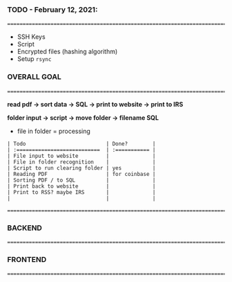### TODO - February 12, 2021:
```
==========================================================================
```

- SSH Keys
- Script
- Encrypted files (hashing algorithm)
- Setup `rsync`

### OVERALL GOAL
```
==========================================================================
```

**read pdf -> sort data -> SQL -> print to website -> print to IRS**

**folder input -> script -> move folder -> filename SQL**
  - file in folder = processing

```
| Todo                          | Done?        |
| :===========================  | :=========== |
| File input to website         |              |
| File in folder recognition    |              |
| Script to run clearing folder | yes          |
| Reading PDF                   | for coinbase |
| Sorting PDF / to SQL          |              |
| Print back to website         |              |
| Print to RSS? maybe IRS       |              |
|                               |              |
```

```
==========================================================================
```


### BACKEND
```
==========================================================================
```


### FRONTEND
```
==========================================================================
```
